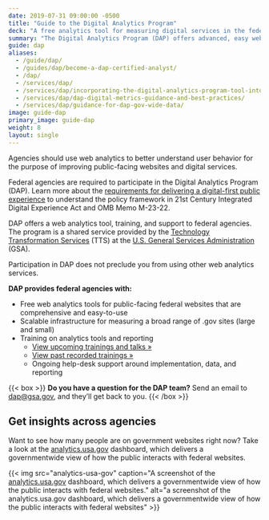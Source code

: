 ```yaml
---
date: 2019-07-31 09:00:00 -0500
title: "Guide to the Digital Analytics Program"
deck: "A free analytics tool for measuring digital services in the federal government"
summary: "The Digital Analytics Program (DAP) offers advanced, easy web analytics for federal agencies."
guide: dap
aliases:
  - /guide/dap/
  - /guides/dap/become-a-dap-certified-analyst/
  - /dap/
  - /services/dap/
  - /services/dap/incorporating-the-digital-analytics-program-tool-into-your-agencys-metric-program/
  - /services/dap/dap-digital-metrics-guidance-and-best-practices/
  - /services/dap/guidance-for-dap-gov-wide-data/
image: guide-dap
primary_image: guide-dap
weight: 8
layout: single
---
```


Agencies should use web analytics to better understand user behavior for the purpose of improving public-facing websites and digital services. 

Federal agencies are required to participate in the Digital Analytics Program (DAP). Learn more about the [requirements for delivering a digital-first public experience](https://digital.gov/resources/delivering-digital-first-public-experience/) to understand the policy framework in 21st Century Integrated Digital Experience Act and OMB Memo M-23-22.

DAP offers a web analytics tool, training, and support to federal agencies. The program is a shared service provided by the [Technology Transformation Services](http://www.gsa.gov/tts) (TTS) at the [U.S. General Services Administration](https://www.gsa.gov) (GSA).

Participation in DAP does not preclude you from using other web analytics services.

**DAP provides federal agencies with:**

- Free web analytics tools for public-facing federal websites that are comprehensive and easy-to-use
- Scalable infrastructure for measuring a broad range of .gov sites (large and small)
- Training on analytics tools and reporting
  - [View upcoming trainings and talks »](https://digital.gov/events/)
  - [View past recorded trainings »](https://www.youtube.com/playlist?list=PLd9b-GuOJ3nEz1NYl66orgVZIu17laKba)
  - Ongoing help-desk support around implementation, data, and reporting

{{< box >}}
**Do you have a question for the DAP team?** Send an email to [dap@gsa.gov](mailto:dap@gsa.gov), and they’ll get back to you.
{{< /box >}}

## Get insights across agencies

Want to see how many people are on government websites right now? Take a look at the [analytics.usa.gov](https://analytics.usa.gov/) dashboard, which delivers a governmentwide view of how the public interacts with federal websites.

{{< img src="analytics-usa-gov" caption="A screenshot of the [analytics.usa.gov](https://analytics.usa.gov) dashboard, which delivers a governmentwide view of how the public interacts with federal websites." alt="a screenshot of the analytics.usa.gov dashboard, which delivers a governmentwide view of how the public interacts with federal websites" >}}
